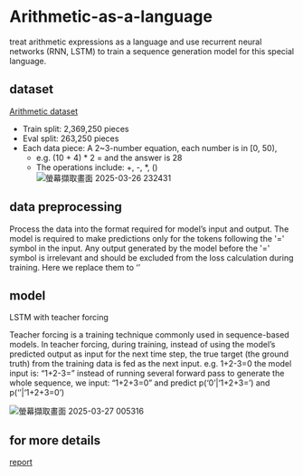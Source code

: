 # Arithmetic-as-a-language
treat arithmetic expressions as a language and use recurrent neural networks (RNN, LSTM) to train a sequence generation model for this special language.

## dataset
[Arithmetic dataset](https://drive.google.com/file/d/1cMuL3hF9jefka9RyF4gEBIGGeFGZYHE-/view?usp=sharing)
- Train split: 2,369,250 pieces
- Eval split: 263,250 pieces
- Each data piece: A 2~3-number equation, each number is in [0, 50),
  - e.g. (10 + 4) * 2 = and the answer is 28
  - The operations include: +, -, *, ()
![螢幕擷取畫面 2025-03-26 232431](https://github.com/user-attachments/assets/44f7e80b-f2d6-4390-829a-804b07c1eadc)

## data preprocessing
Process the data into the format required for model’s input and output.
The model is required to make predictions only for the tokens
following the '=' symbol in the input. Any output generated by the model
before the '=' symbol is irrelevant and should be excluded from the loss
calculation during training. Here we replace them to ‘<pad>’

## model
LSTM with teacher forcing

Teacher forcing is a training technique commonly used in sequence-based models. In teacher forcing, during training, instead of using the model’s predicted output as input for the next time step, the true target (the ground truth) from the training data is fed as the next input.
e.g. 1+2-3=0
the model input is: “1+2-3=”
instead of running several forward pass to generate the whole sequence, we input: “1+2+3=0” and predict p(‘0’|‘1+2+3=’) and p(‘<eos>’|‘1+2+3=0’)

![螢幕擷取畫面 2025-03-27 005316](https://github.com/user-attachments/assets/7fddb1b1-354d-4456-b388-f2a571b5af60)

## for more details
[report](https://github.com/user-attachments/files/19472111/NLP_HW2_NCCU_110306085.docx)
